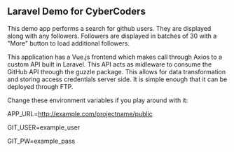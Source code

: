 ## Laravel Demo for CyberCoders

This demo app performs a search for github users.  They are displayed along with any followers.  Followers are displayed in batches of 30 with a "More" button to load additional followers.

This application has a Vue.js frontend which makes call through Axios to a custom API built in Laravel.
This API acts as midleware to consume the GitHub API through the guzzle package.  This allows for data transformation and storing access credentials server side.  It is simple enough that it can be deployed through FTP.


Change these environment variables if you play around with it:

APP_URL=http://example.com/projectname/public

GIT_USER=example_user

GIT_PW=example_pass
